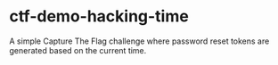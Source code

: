 # ctf-demo-hacking-time
A simple Capture The Flag challenge where password reset tokens are generated based on the current time.
